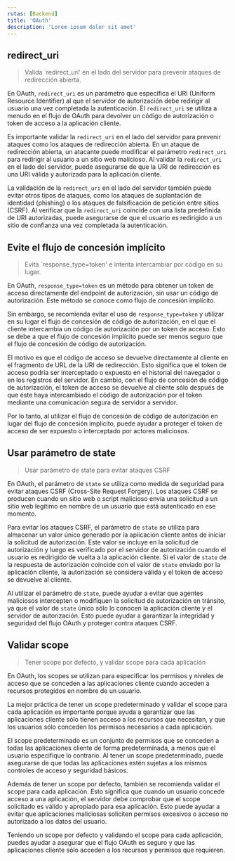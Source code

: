 ```yaml
---
rutas: [Backend]
title: 'OAuth'
description: 'Lorem ipsum dolor sit amet'
---
```


## redirect_uri
> Valida `redirect_uri' en el lado del servidor para prevenir ataques de redirección abierta.

En OAuth, `redirect_uri` es un parámetro que especifica el URI (Uniform Resource Identifier) al que el servidor de autorización debe redirigir al usuario una vez completada la autenticación. El `redirect_uri` se utiliza a menudo en el flujo de OAuth para devolver un código de autorización o token de acceso a la aplicación cliente.

Es importante validar la `redirect_uri` en el lado del servidor para prevenir ataques como los ataques de redirección abierta. En un ataque de redirección abierta, un atacante puede modificar el parámetro `redirect_uri` para redirigir al usuario a un sitio web malicioso. Al validar la `redirect_uri` en el lado del servidor, puede asegurarse de que la URI de redirección es una URI válida y autorizada para la aplicación cliente.

La validación de la `redirect_uri` en el lado del servidor también puede evitar otros tipos de ataques, como los ataques de suplantación de identidad (phishing) o los ataques de falsificación de petición entre sitios (CSRF). Al verificar que la `redirect_uri` coincide con una lista predefinida de URI autorizadas, puede asegurarse de que el usuario es redirigido a un sitio de confianza una vez completada la autenticación.

## Evite el flujo de concesión implícito
> Evita `response_type=token' e intenta intercambiar por código en su lugar.

En OAuth, `response_type=token` es un método para obtener un token de acceso directamente del endpoint de autorización, sin usar un código de autorización. Este método se conoce como flujo de concesión implícito.

Sin embargo, se recomienda evitar el uso de `response_type=token` y utilizar en su lugar el flujo de concesión de código de autorización, en el que el cliente intercambia un código de autorización por un token de acceso. Esto se debe a que el flujo de concesión implícito puede ser menos seguro que el flujo de concesión de código de autorización.

El motivo es que el código de acceso se devuelve directamente al cliente en el fragmento de URL de la URI de redirección. Esto significa que el token de acceso podría ser interceptado o expuesto en el historial del navegador o en los registros del servidor. En cambio, con el flujo de concesión de código de autorización, el token de acceso se devuelve al cliente sólo después de que éste haya intercambiado el código de autorización por el token mediante una comunicación segura de servidor a servidor.

Por lo tanto, al utilizar el flujo de concesión de código de autorización en lugar del flujo de concesión implícito, puede ayudar a proteger el token de acceso de ser expuesto o interceptado por actores maliciosos.

## Usar parámetro de state
> Usar parámetro de state para evitar ataques CSRF

En OAuth, el parámetro de `state` se utiliza como medida de seguridad para evitar ataques CSRF (Cross-Site Request Forgery). Los ataques CSRF se producen cuando un sitio web o script malicioso envía una solicitud a un sitio web legítimo en nombre de un usuario que está autenticado en ese momento.

Para evitar los ataques CSRF, el parámetro de `state` se utiliza para almacenar un valor único generado por la aplicación cliente antes de iniciar la solicitud de autorización. Este valor se incluye en la solicitud de autorización y luego es verificado por el servidor de autorización cuando el usuario es redirigido de vuelta a la aplicación cliente. Si el valor de `state` de la respuesta de autorización coincide con el valor de `state` enviado por la aplicación cliente, la autorización se considera válida y el token de acceso se devuelve al cliente.

Al utilizar el parámetro de `state`, puede ayudar a evitar que agentes maliciosos intercepten o modifiquen la solicitud de autorización en tránsito, ya que el valor de `state` único sólo lo conocen la aplicación cliente y el servidor de autorización. Esto puede ayudar a garantizar la integridad y seguridad del flujo OAuth y proteger contra ataques CSRF.

## Validar scope
> Tener scope por defecto, y validar scope para cada aplicación

En OAuth, los scopes se utilizan para especificar los permisos y niveles de acceso que se conceden a las aplicaciones cliente cuando acceden a recursos protegidos en nombre de un usuario.

La mejor práctica de tener un scope predeterminado y validar el scope para cada aplicación es importante porque ayuda a garantizar que las aplicaciones cliente sólo tienen acceso a los recursos que necesitan, y que los usuarios sólo conceden los permisos necesarios a cada aplicación.

El scope predeterminado es un conjunto de permisos que se conceden a todas las aplicaciones cliente de forma predeterminada, a menos que el usuario especifique lo contrario. Al tener un scope predeterminado, puede asegurarse de que todas las aplicaciones estén sujetas a los mismos controles de acceso y seguridad básicos.

Además de tener un scope por defecto, también se recomienda validar el scope para cada aplicación. Esto significa que cuando un usuario concede acceso a una aplicación, el servidor debe comprobar que el scope solicitado es válido y apropiado para esa aplicación. Esto puede ayudar a evitar que aplicaciones maliciosas soliciten permisos excesivos o acceso no autorizado a los datos del usuario.

Teniendo un scope por defecto y validando el scope para cada aplicación, puedes ayudar a asegurar que el flujo OAuth es seguro y que las aplicaciones cliente sólo acceden a los recursos y permisos que requieren.